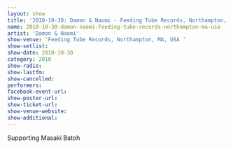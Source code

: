 ```yaml
---
layout: show
title: '2010-10-30: Damon & Naomi - Feeding Tube Records, Northampton, MA, USA '
name: 2010-10-30-damon-naomi-feeding-tube-records-northampton-ma-usa
artist: 'Damon & Naomi'
show-venue: 'Feeding Tube Records, Northampton, MA, USA '
show-setlist: 
show-date: 2010-10-30
category: 2010
show-radio: 
show-lastfm: 
show-cancelled: 
performers: 
facebook-event-url: 
show-poster-url: 
show-ticket-url: 
show-venue-website: 
show-additional: 
---
```


Supporting Masaki Batoh